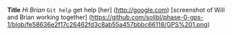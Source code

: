 **Title**
*Hi Brian*
`Git help`
get help [her] (http://google.com)
[screenshot of Will and Brian working together] (https://github.com/solibl/phase-0-gps-1/blob/fe58636e2f17c26462fd3c8ab55a457bbbc66118/GPS%201.png)
